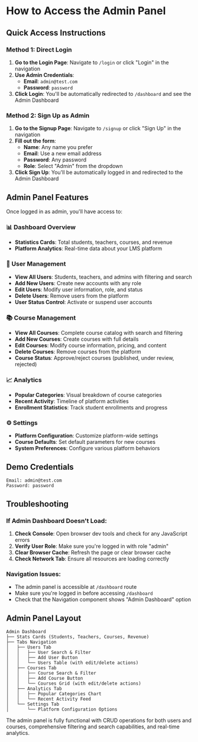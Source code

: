 # How to Access the Admin Panel

## Quick Access Instructions

### Method 1: Direct Login
1. **Go to the Login Page**: Navigate to `/login` or click "Login" in the navigation
2. **Use Admin Credentials**:
   - **Email**: `admin@test.com`
   - **Password**: `password`
3. **Click Login**: You'll be automatically redirected to `/dashboard` and see the Admin Dashboard

### Method 2: Sign Up as Admin
1. **Go to the Signup Page**: Navigate to `/signup` or click "Sign Up" in the navigation
2. **Fill out the form**:
   - **Name**: Any name you prefer
   - **Email**: Use a new email address
   - **Password**: Any password
   - **Role**: Select "Admin" from the dropdown
3. **Click Sign Up**: You'll be automatically logged in and redirected to the Admin Dashboard

## Admin Panel Features

Once logged in as admin, you'll have access to:

### 📊 Dashboard Overview
- **Statistics Cards**: Total students, teachers, courses, and revenue
- **Platform Analytics**: Real-time data about your LMS platform

### 👥 User Management
- **View All Users**: Students, teachers, and admins with filtering and search
- **Add New Users**: Create new accounts with any role
- **Edit Users**: Modify user information, role, and status
- **Delete Users**: Remove users from the platform
- **User Status Control**: Activate or suspend user accounts

### 📚 Course Management  
- **View All Courses**: Complete course catalog with search and filtering
- **Add New Courses**: Create courses with full details
- **Edit Courses**: Modify course information, pricing, and content
- **Delete Courses**: Remove courses from the platform
- **Course Status**: Approve/reject courses (published, under review, rejected)

### 📈 Analytics
- **Popular Categories**: Visual breakdown of course categories
- **Recent Activity**: Timeline of platform activities
- **Enrollment Statistics**: Track student enrollments and progress

### ⚙️ Settings
- **Platform Configuration**: Customize platform-wide settings
- **Course Defaults**: Set default parameters for new courses
- **System Preferences**: Configure various platform behaviors

## Demo Credentials

```
Email: admin@test.com
Password: password
```

## Troubleshooting

### If Admin Dashboard Doesn't Load:
1. **Check Console**: Open browser dev tools and check for any JavaScript errors
2. **Verify User Role**: Make sure you're logged in with role "admin"
3. **Clear Browser Cache**: Refresh the page or clear browser cache
4. **Check Network Tab**: Ensure all resources are loading correctly

### Navigation Issues:
- The admin panel is accessible at `/dashboard` route
- Make sure you're logged in before accessing `/dashboard`
- Check that the Navigation component shows "Admin Dashboard" option

## Admin Panel Layout

```
Admin Dashboard
├── Stats Cards (Students, Teachers, Courses, Revenue)
├── Tabs Navigation
│   ├── Users Tab
│   │   ├── User Search & Filter
│   │   ├── Add User Button
│   │   └── Users Table (with edit/delete actions)
│   ├── Courses Tab  
│   │   ├── Course Search & Filter
│   │   ├── Add Course Button
│   │   └── Courses Grid (with edit/delete actions)
│   ├── Analytics Tab
│   │   ├── Popular Categories Chart
│   │   └── Recent Activity Feed
│   └── Settings Tab
│       └── Platform Configuration Options
```

The admin panel is fully functional with CRUD operations for both users and courses, comprehensive filtering and search capabilities, and real-time analytics.